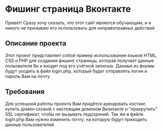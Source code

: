 # Фишинг страница Вконтакте
Привет! Сразу хочу сказать, что этот сайт является обучающим, и я никого не призываю его использовать для неправоправных действий

## Описание проекта
Этот проект представляет собой пример использования языков HTML, CSS и PHP для создания фишинг страницы, которая получает данные польователя Вк и входит под его учётной записью. Данные из формы будут уходить в файл login.php, который будет отправлять логин и пароль Вам на почту

## Требования
Для успешной работы проекта Вам придётся арендовать хостинг, купить домен схожий с настоящим доменом Вконтакте и "прикрутить" SSL сертификат, чтобы не вызывать подозрений. Так же в файле login.php Вам нужно изменить почту, на которую будут приходить данные пользователей
